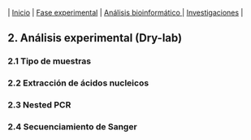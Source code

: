|   [Inicio](readme.md)  |  [Fase experimental](analisis_experimental.md)  |  [Análisis bioinformático ](analisis_bioinformatico.md)  |   [Investigaciones](Investigaciones.md)  | 

## 2. Análisis experimental (Dry-lab)
### 2.1 Tipo de muestras
### 2.2 Extracción de ácidos nucleicos
### 2.3 Nested PCR
### 2.4 Secuenciamiento de Sanger